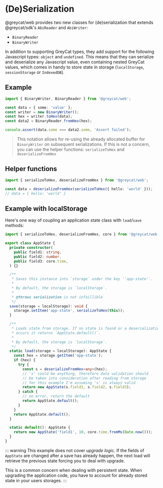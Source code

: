 # (De)Serialization

@greycat/web provides two new classes for (de)serialization that extends @greycat/sdk's `AbiReader` and `AbiWriter`:
- `BinaryReader`
- `BinaryWriter`

In addition to supporting GreyCat types, they add support for the following Javascript types: `object` and `undefined`. This means that they can serialize and deserialize any Javascript value, even containing nested GreyCat values, which comes in handy to store state in storage (`localStorage`, `sessionStorage` or `IndexedDB`).

## Example
```ts
import { BinaryWriter, BinaryReader } from '@greycat/web';

const data = { some: 'value' };
const writer = new BinaryWriter();
const hex = writer.toHex(data);
const data2 = BinaryReader.fromHex(hex);

console.assert(data.some === data2.some, 'Assert failed');
```

> This notation allows for re-using the already allocated buffer for `BinaryWriter` on subsequent serializations. If this is not a concern, you can use the helper functions: `serializeToHex` and `deserializeFromHex`

## Helper functions
```ts
import { serializeToHex, deserializeFromHex } from '@greycat/web';

const data = deserializeFromHex(serializeToHex({ hello: 'world' }));
// data = { hello: 'world' }
```

## Example with localStorage
Here's one way of coupling an application state class with `load`/`save` methods:

```ts
import { serializeToHex, deserializeFromHex, core } from '@greycat/web';

export class AppState {
  private constructor(
    public field1: string,
    public field2: number,
    public field3: core.time,
  ) {}

  /**
   * Saves this instance into `storage` under the key `'app-state'`.
   *
   * By default, the storage is `localStorage`.
   * 
   * @throws serialization is not infaillible
   */
  save(storage = localStorage): void {
    storage.setItem('app-state', serializeToHex(this));
  }

  /**
   * Loads state from storage. If no state is found or a deserialization error
   * occurs it returns `AppState.default()`.
   *
   * By default, the storage is `localStorage`.
   */
  static load(storage = localStorage): AppState {
    const hex = storage.getItem('app-state');
    if (hex) {
      try {
        const s = deserializeFromHex<any>(hex);
        // 's' could be anything, therefore data validation should
        // be taken into consideration after reading from storage
        // for this example I'm assuming 's' is always valid
        return new AppState(s.field1, s.field2, s.field3);
      } catch {
        // on error, return the default
        return AppState.default();
      }
    }
    return AppState.default();
  }

  static default(): AppState {
    return new AppState('field1', 10, core.time.fromMs(Date.now()));
  }
}
```

::: warning
This example does not cover *upgrade logic*. If the fields of `AppState` are changed after a save has already happen,
the next load will retrieve the previous state forcing you to deal with upgrade.

This is a common concern when dealing with persistent state. When upgrading the application code, you have to account for already stored state
in your users storages.
:::